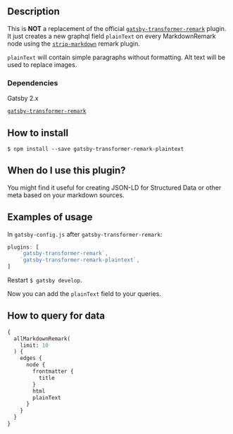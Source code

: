 ## Description

This is **NOT** a replacement of the official [`gatsby-transformer-remark`](https://www.gatsbyjs.org/packages/gatsby-transformer-remark/) plugin. It just creates a new graphql field `plainText` on every MarkdownRemark node using the [`strip-markdown`](https://github.com/remarkjs/strip-markdown) remark plugin.

`plainText` will contain simple paragraphs without formatting. Alt text will be used to replace images.

### Dependencies

Gatsby 2.x

[`gatsby-transformer-remark`](https://www.gatsbyjs.org/packages/gatsby-transformer-remark/)

## How to install

`$ npm install --save gatsby-transformer-remark-plaintext`

## When do I use this plugin?

You might find it useful for creating JSON-LD for Structured Data or other meta based on your markdown sources. 

## Examples of usage

In `gatsby-config.js` after `gatsby-transformer-remark`:

```js
plugins: [
    `gatsby-transformer-remark`,
    `gatsby-transformer-remark-plaintext`,
]
```

Restart `$ gatsby develop`.

Now you can add the `plainText` field to your queries.

## How to query for data

```graphql
{
  allMarkdownRemark(
    limit: 10
  ) {
    edges {
      node {
        frontmatter {
          title
        }
        html
        plainText
      }
    }
  }
}
```
